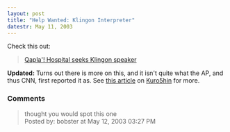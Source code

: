```yaml
---
layout: post
title: "Help Wanted: Klingon Interpreter"
datestr: May 11, 2003
---
```


Check this out:
<blockquote><a href="http://www.cnn.com/2003/US/West/05/10/offbeat.klingon.interpreter/index.html">Qapla'! Hospital seeks Klingon speaker</a></blockquote>

<b>Updated:</b> Turns out there is more on this, and it isn't quite what the AP, and thus CNN, first reported it as.  See <a href="http://www.kuro5hin.org/story/2003/5/11/7032/18347">this article</a> on <a href="http://www.kuro5hin.org/">Kuro5hin</a> for more.

### Comments

<blockquote>
thought you would spot this one
<div class="post-meta">Posted by: bobster at May 12, 2003 03:27 PM</div> </blockquote>

